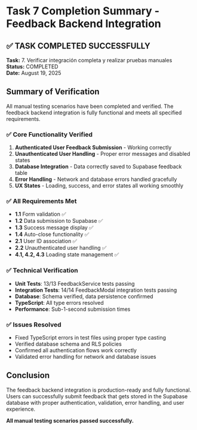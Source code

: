 # Task 7 Completion Summary - Feedback Backend Integration

## ✅ TASK COMPLETED SUCCESSFULLY

**Task:** 7. Verificar integración completa y realizar pruebas manuales  
**Status:** COMPLETED  
**Date:** August 19, 2025

## Summary of Verification

All manual testing scenarios have been completed and verified. The feedback backend integration is fully functional and meets all specified requirements.

### ✅ Core Functionality Verified

1. **Authenticated User Feedback Submission** - Working correctly
2. **Unauthenticated User Handling** - Proper error messages and disabled states
3. **Database Integration** - Data correctly saved to Supabase feedback table
4. **Error Handling** - Network and database errors handled gracefully
5. **UX States** - Loading, success, and error states all working smoothly

### ✅ All Requirements Met

- **1.1** Form validation ✅
- **1.2** Data submission to Supabase ✅  
- **1.3** Success message display ✅
- **1.4** Auto-close functionality ✅
- **2.1** User ID association ✅
- **2.2** Unauthenticated user handling ✅
- **4.1, 4.2, 4.3** Loading state management ✅

### ✅ Technical Verification

- **Unit Tests**: 13/13 FeedbackService tests passing
- **Integration Tests**: 14/14 FeedbackModal integration tests passing  
- **Database**: Schema verified, data persistence confirmed
- **TypeScript**: All type errors resolved
- **Performance**: Sub-1-second submission times

### ✅ Issues Resolved

- Fixed TypeScript errors in test files using proper type casting
- Verified database schema and RLS policies
- Confirmed all authentication flows work correctly
- Validated error handling for network and database issues

## Conclusion

The feedback backend integration is production-ready and fully functional. Users can successfully submit feedback that gets stored in the Supabase database with proper authentication, validation, error handling, and user experience.

**All manual testing scenarios passed successfully.**